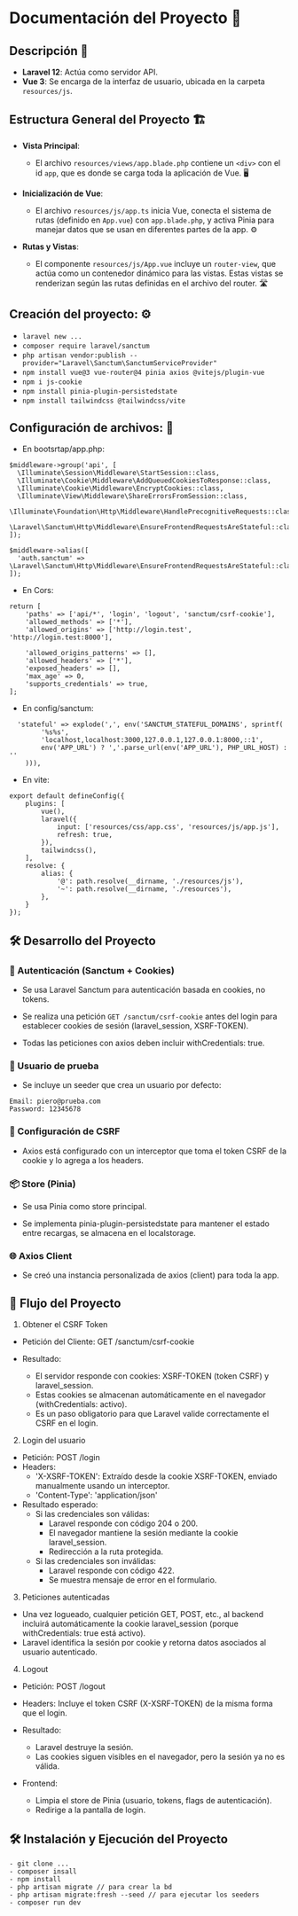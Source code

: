 # Documentación del Proyecto 📝

## Descripción 🚀

- **Laravel 12**: Actúa como servidor API.
- **Vue 3**: Se encarga de la interfaz de usuario, ubicada en la carpeta `resources/js`.

## Estructura General del Proyecto 🏗️

- **Vista Principal**: 
  - El archivo `resources/views/app.blade.php` contiene un `<div>` con el id `app`, que es donde se carga toda la aplicación de Vue. 🖥️
  
- **Inicialización de Vue**:
  - El archivo `resources/js/app.ts` inicia Vue, conecta el sistema de rutas (definido en `App.vue`) con `app.blade.php`, y activa Pinia para manejar datos que se usan en diferentes partes de la app. ⚙️
  
- **Rutas y Vistas**:
  - El componente `resources/js/App.vue` incluye un `router-view`, que actúa como un contenedor dinámico para las vistas. Estas vistas se renderizan según las rutas definidas en el archivo del router. 🛣️

## Creación del proyecto: ⚙️

- `laravel new ...`
- `composer require laravel/sanctum`
- `php artisan vendor:publish --provider="Laravel\Sanctum\SanctumServiceProvider"`
- `npm install vue@3 vue-router@4 pinia axios @vitejs/plugin-vue`
- `npm i js-cookie`
- `npm install pinia-plugin-persistedstate`
- `npm install tailwindcss @tailwindcss/vite`

## Configuración de archivos: 🔧

- En bootsrtap/app.php:

```
$middleware->group('api', [
  \Illuminate\Session\Middleware\StartSession::class,
  \Illuminate\Cookie\Middleware\AddQueuedCookiesToResponse::class,
  \Illuminate\Cookie\Middleware\EncryptCookies::class,
  \Illuminate\View\Middleware\ShareErrorsFromSession::class,
  \Illuminate\Foundation\Http\Middleware\HandlePrecognitiveRequests::class,
  \Laravel\Sanctum\Http\Middleware\EnsureFrontendRequestsAreStateful::class,
]);

$middleware->alias([
  'auth.sanctum' => \Laravel\Sanctum\Http\Middleware\EnsureFrontendRequestsAreStateful::class,
]);
```

- En Cors:

```
return [
    'paths' => ['api/*', 'login', 'logout', 'sanctum/csrf-cookie'],
    'allowed_methods' => ['*'],
    'allowed_origins' => ['http://login.test', 'http://login.test:8000'],

    'allowed_origins_patterns' => [],
    'allowed_headers' => ['*'],
    'exposed_headers' => [],
    'max_age' => 0,
    'supports_credentials' => true,
];
```

- En config/sanctum:

```
  'stateful' => explode(',', env('SANCTUM_STATEFUL_DOMAINS', sprintf(
        '%s%s',
        'localhost,localhost:3000,127.0.0.1,127.0.0.1:8000,::1',
        env('APP_URL') ? ','.parse_url(env('APP_URL'), PHP_URL_HOST) : ''
    ))),
```

- En vite:

```
export default defineConfig({
    plugins: [
        vue(),
        laravel({
            input: ['resources/css/app.css', 'resources/js/app.js'],
            refresh: true,
        }),
        tailwindcss(),
    ],
    resolve: {
        alias: {
            '@': path.resolve(__dirname, './resources/js'),
            '~': path.resolve(__dirname, './resources'),
        },
    }
});
```

## 🛠️ Desarrollo del Proyecto

### 🔐 Autenticación (Sanctum + Cookies)

- Se usa Laravel Sanctum para autenticación basada en cookies, no tokens.

- Se realiza una petición ```GET /sanctum/csrf-cookie``` antes del login para establecer cookies de sesión (laravel_session, XSRF-TOKEN).

- Todas las peticiones con axios deben incluir withCredentials: true.

### 🧪 Usuario de prueba

- Se incluye un seeder que crea un usuario por defecto:

```
Email: piero@prueba.com
Password: 12345678
```

### 🍪 Configuración de CSRF

- Axios está configurado con un interceptor que toma el token CSRF de la cookie y lo agrega a los headers.

### 📦 Store (Pinia)

- Se usa Pinia como store principal.

- Se implementa pinia-plugin-persistedstate para mantener el estado entre recargas, se almacena en el localstorage.

### 🌐 Axios Client

- Se creó una instancia personalizada de axios (client) para toda la app.

## 🔄 Flujo del Proyecto

1. Obtener el CSRF Token
  - Petición del Cliente: GET /sanctum/csrf-cookie

  - Resultado:
    - El servidor responde con cookies: XSRF-TOKEN (token CSRF) y laravel_session.
    - Estas cookies se almacenan automáticamente en el navegador (withCredentials: activo).
    - Es un paso obligatorio para que Laravel valide correctamente el CSRF en el login.

2. Login del usuario
  - Petición: POST /login
  - Headers: 
    - 'X-XSRF-TOKEN': Extraído desde la cookie XSRF-TOKEN, enviado manualmente usando un interceptor.
    - 'Content-Type': 'application/json'
  - Resultado esperado:
    - Si las credenciales son válidas:
      - Laravel responde con código 204 o 200.
      - El navegador mantiene la sesión mediante la cookie laravel_session.
      - Redirección a la ruta protegida.
    - Si las credenciales son inválidas:
      - Laravel responde con código 422.
      - Se muestra mensaje de error en el formulario.

3. Peticiones autenticadas
  - Una vez logueado, cualquier petición GET, POST, etc., al backend incluirá automáticamente la cookie laravel_session (porque withCredentials: true está activo).
  - Laravel identifica la sesión por cookie y retorna datos asociados al usuario autenticado.

4. Logout
  - Petición: POST /logout
  - Headers: Incluye el token CSRF (X-XSRF-TOKEN) de la misma forma que el login.
  
  - Resultado:
    - Laravel destruye la sesión.
    - Las cookies siguen visibles en el navegador, pero la sesión ya no es válida.
  - Frontend:
    - Limpia el store de Pinia (usuario, tokens, flags de autenticación).
    - Redirige a la pantalla de login.

## 🛠️ Instalación y Ejecución del Proyecto

```
- git clone ...
- composer insall
- npm install
- php artisan migrate // para crear la bd
- php artisan migrate:fresh --seed // para ejecutar los seeders
- composer run dev
```
